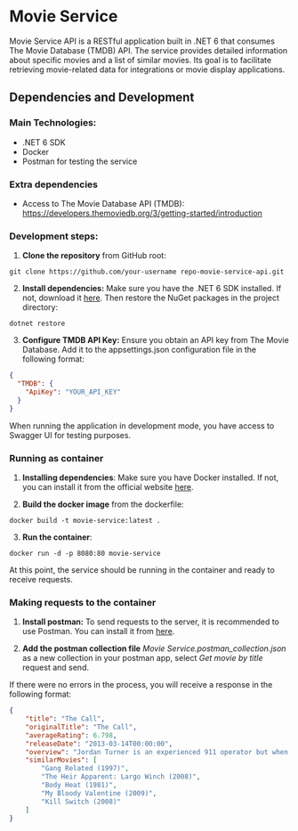 # Movie Service
Movie Service API is a RESTful application built in .NET 6 that consumes The Movie Database (TMDB) API. The service provides detailed information about specific movies and a list of similar movies. Its goal is to facilitate retrieving movie-related data for integrations or movie display applications.
## Dependencies and Development
### Main Technologies:
* .NET 6 SDK
* Docker
* Postman for testing the service 
### Extra dependencies 
* Access to The Movie Database API (TMDB): https://developers.themoviedb.org/3/getting-started/introduction
### Development steps:
1. **Clone the repository** from GitHub root:

`` git clone https://github.com/your-username repo-movie-service-api.git 
``

2. **Install dependencies:** Make sure you have the .NET 6 SDK installed. If not, download it [here](https://dotnet.microsoft.com/es-es/download/dotnet/6.0). Then restore the NuGet packages in the project directory: 
   
``dotnet restore ``

3. **Configure TMDB API Key:** Ensure you obtain an API key from The Movie Database. Add it to the appsettings.json configuration file in the following format:

```json
{
  "TMDB": {
    "ApiKey": "YOUR_API_KEY"
  }
}
```

When running the application in development mode, you have access to Swagger UI for testing purposes.

### Running as container
1. **Installing dependencies**: Make sure you have Docker installed. If not, you can install it from the official website [here](https://www.docker.com/). 

2. **Build the docker image** from the dockerfile:
   
``docker build -t movie-service:latest . ``

3. **Run the container**:

`` docker run -d -p 8080:80 movie-service ``

At this point, the service should be running in the container and ready to receive requests.

### Making requests to the container
1. **Install postman:** To send requests to the server, it is recommended to use Postman. You can install it from [here](https://www.postman.com/downloads/).

2. **Add the postman collection file** _Movie Service.postman_collection.json_ as a new collection in your postman app, select _Get movie by title_ request and send. 


If there were no errors in the process, you will receive a response in the following format:

```json
{
    "title": "The Call",
    "originalTitle": "The Call",
    "averageRating": 6.798,
    "releaseDate": "2013-03-14T00:00:00",
    "overview": "Jordan Turner is an experienced 911 operator but when she makes an error in judgment and a call ends badly, Jordan is rattled and unsure if she can continue. But when teenager Casey Welson is abducted in the back of a man's car and calls 911, Jordan is the one called upon to use all of her experience, insights and quick thinking to help Casey escape, and not just to save her, but to make sure the man is brought to justice.",
    "similarMovies": [
        "Gang Related (1997)",
        "The Heir Apparent: Largo Winch (2008)",
        "Body Heat (1981)",
        "My Bloody Valentine (2009)",
        "Kill Switch (2008)"
    ]
}
```



